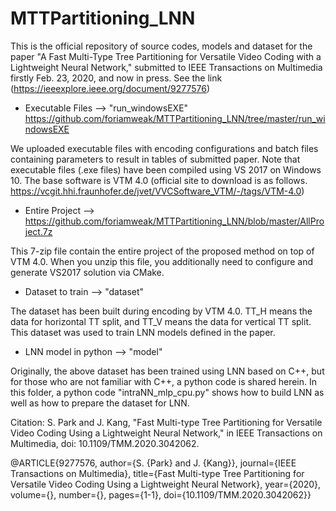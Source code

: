 # MTTPartitioning_LNN

This is the official repository of source codes, models and dataset for the paper "A Fast Multi-Type Tree Partitioning for Versatile Video Coding with a Lightweight Neural Network," submitted to IEEE Transactions on Multimedia firstly Feb. 23, 2020, and now in press. See the link (https://ieeexplore.ieee.org/document/9277576)

+ Executable Files --> "run_windowsEXE" https://github.com/foriamweak/MTTPartitioning_LNN/tree/master/run_windowsEXE

We uploaded executable files with encoding configurations and batch files containing parameters to result in tables of submitted paper. Note that executable files (.exe files) have been compiled using VS 2017 on Windows 10. The base software is VTM 4.0 (official site to download is as follows. https://vcgit.hhi.fraunhofer.de/jvet/VVCSoftware_VTM/-/tags/VTM-4.0)

+ Entire Project --> https://github.com/foriamweak/MTTPartitioning_LNN/blob/master/AllProject.7z

This 7-zip file contain the entire project of the proposed method on top of VTM 4.0. When you unzip this file, you additionally need to configure and generate VS2017 solution via CMake.

+ Dataset to train --> "dataset"

The dataset has been built during encoding by VTM 4.0. TT_H means the data for horizontal TT split, and TT_V means the data for vertical TT split. This dataset was used to train LNN models defined in the paper.

+ LNN model in python --> "model"

Originally, the above dataset has been trained using LNN based on C++, but for those who are not familiar with C++, a python code is shared herein. In this folder, a python code "intraNN_mlp_cpu.py" shows how to build LNN as well as how to prepare the dataset for LNN.

Citation:
S. Park and J. Kang, "Fast Multi-type Tree Partitioning for Versatile Video Coding Using a Lightweight Neural Network," in IEEE Transactions on Multimedia, doi: 10.1109/TMM.2020.3042062.

@ARTICLE{9277576,
  author={S. {Park} and J. {Kang}},
  journal={IEEE Transactions on Multimedia}, 
  title={Fast Multi-type Tree Partitioning for Versatile Video Coding Using a Lightweight Neural Network}, 
  year={2020},
  volume={},
  number={},
  pages={1-1},
  doi={10.1109/TMM.2020.3042062}}
